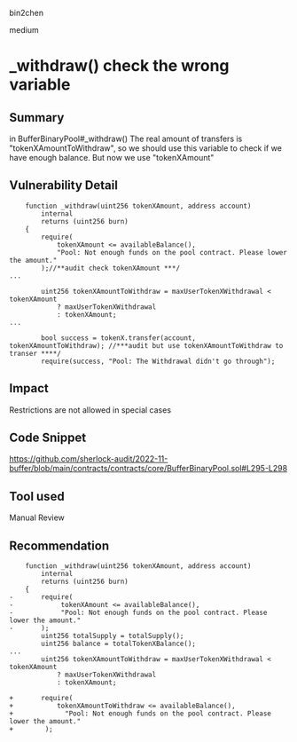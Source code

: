 bin2chen

medium

# _withdraw() check the wrong variable

## Summary
in BufferBinaryPool#_withdraw() 
The real amount of transfers is "tokenXAmountToWithdraw", so we should use this variable to check if we have enough balance. But now we use "tokenXAmount"

## Vulnerability Detail

```solidity
    function _withdraw(uint256 tokenXAmount, address account)
        internal
        returns (uint256 burn)
    {
        require(
            tokenXAmount <= availableBalance(),
            "Pool: Not enough funds on the pool contract. Please lower the amount."
        );//**audit check tokenXAmount ***/
...

        uint256 tokenXAmountToWithdraw = maxUserTokenXWithdrawal < tokenXAmount
            ? maxUserTokenXWithdrawal
            : tokenXAmount;
...

        bool success = tokenX.transfer(account, tokenXAmountToWithdraw); //***audit but use tokenXAmountToWithdraw to transer ****/
        require(success, "Pool: The Withdrawal didn't go through");

```

## Impact

Restrictions are not allowed in special cases

## Code Snippet

https://github.com/sherlock-audit/2022-11-buffer/blob/main/contracts/contracts/core/BufferBinaryPool.sol#L295-L298

## Tool used

Manual Review

## Recommendation

```solidity
    function _withdraw(uint256 tokenXAmount, address account)
        internal
        returns (uint256 burn)
    {
-       require(
-            tokenXAmount <= availableBalance(),
-            "Pool: Not enough funds on the pool contract. Please lower the amount."
-       );
        uint256 totalSupply = totalSupply();
        uint256 balance = totalTokenXBalance();
...
        uint256 tokenXAmountToWithdraw = maxUserTokenXWithdrawal < tokenXAmount
            ? maxUserTokenXWithdrawal
            : tokenXAmount;

+       require(
+           tokenXAmountToWithdraw <= availableBalance(),
+             "Pool: Not enough funds on the pool contract. Please lower the amount."
+        );

```